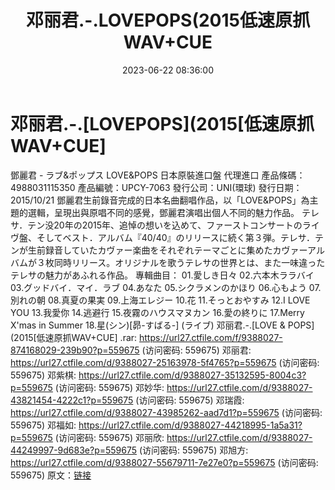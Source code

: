 ﻿---
title: 邓丽君.-.LOVEPOPS(2015低速原抓WAV+CUE
date: 2023-06-22 08:36:00
categories: WAV车载音乐、镜像
tags: 华语中文
---
# 邓丽君.-.[LOVEPOPS](2015[低速原抓WAV+CUE]

鄧麗君 - ラブ&ポップス LOVE&POPS 日本原裝進口盤
代理進口
產品條碼：4988031115350
產品編號：UPCY-7063
發行公司：UNI(環球)
發行日期：2015/10/21
鄧麗君生前錄音完成的日本名曲翻唱作品，以「LOVE&POPS」為主題的選輯，呈現出與原唱不同的感覺，鄧麗君演唱出個人不同的魅力作品。
テレサ．テン没20年の2015年、追悼の想いを込めて、ファーストコンサートのライヴ盤、そしてベスト．アルバム『40/40』のリリースに続く第３弾。テレサ．テンが生前録音していたカヴァー楽曲をそれぞれテーマごとに集めたカヴァーアルバムが３枚同時リリース。オリジナルを歌うテレサの世界とは、また一味違ったテレサの魅力があふれる作品。
專輯曲目：
01.愛しき日々
02.六本木ララバイ
03.グッドバイ．マイ．ラブ
04.あなた
05.シクラメンのかほり
06.心もよう
07.別れの朝
08.真夏の果実
09.上海エレジー
10.花
11.そっとおやすみ
12.I LOVE YOU
13.我愛你
14.逃避行
15.夜霧のハウスマヌカン
16.愛の終りに
17.Merry X'mas in Summer
18.星(シン)[昴-すばる-] (ライブ)
邓丽君.-.[LOVE & POPS](2015[低速原抓WAV+CUE] .rar: https://url27.ctfile.com/f/9388027-874168029-239b90?p=559675
(访问密码: 559675)
邓丽君: https://url27.ctfile.com/d/9388027-25163978-5f4765?p=559675
(访问密码: 559675)
邓紫棋: https://url27.ctfile.com/d/9388027-35132595-8004c3?p=559675
(访问密码: 559675)
邓妙华: https://url27.ctfile.com/d/9388027-43821454-4222c1?p=559675
(访问密码: 559675)
邓瑞霞: https://url27.ctfile.com/d/9388027-43985262-aad7d1?p=559675
(访问密码: 559675)
邓福如: https://url27.ctfile.com/d/9388027-44218995-1a5a31?p=559675
(访问密码: 559675)
邓丽欣: https://url27.ctfile.com/d/9388027-44249997-9d683e?p=559675
(访问密码: 559675)
邓旭方: https://url27.ctfile.com/d/9388027-55679711-7e27e0?p=559675
(访问密码: 559675)
原文：[链接](https://blog.sina.com.cn/s/blog_1647c7e76010312fz.html)